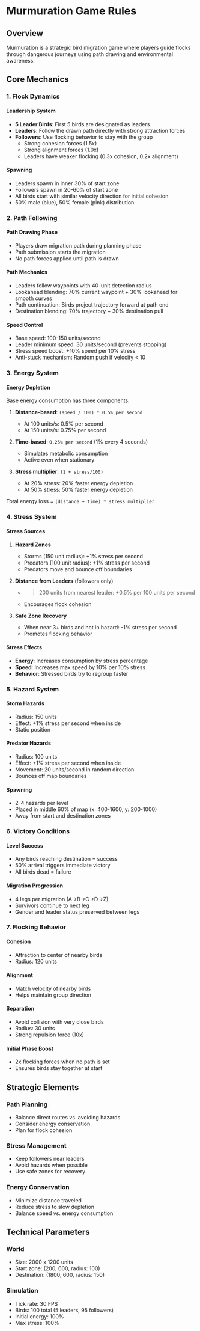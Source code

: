# Murmuration Game Rules

## Overview
Murmuration is a strategic bird migration game where players guide flocks through dangerous journeys using path drawing and environmental awareness.

## Core Mechanics

### 1. Flock Dynamics

#### Leadership System
- **5 Leader Birds**: First 5 birds are designated as leaders
- **Leaders**: Follow the drawn path directly with strong attraction forces
- **Followers**: Use flocking behavior to stay with the group
  - Strong cohesion forces (1.5x)
  - Strong alignment forces (1.0x)
  - Leaders have weaker flocking (0.3x cohesion, 0.2x alignment)

#### Spawning
- Leaders spawn in inner 30% of start zone
- Followers spawn in 20-60% of start zone
- All birds start with similar velocity direction for initial cohesion
- 50% male (blue), 50% female (pink) distribution

### 2. Path Following

#### Path Drawing Phase
- Players draw migration path during planning phase
- Path submission starts the migration
- No path forces applied until path is drawn

#### Path Mechanics
- Leaders follow waypoints with 40-unit detection radius
- Lookahead blending: 70% current waypoint + 30% lookahead for smooth curves
- Path continuation: Birds project trajectory forward at path end
- Destination blending: 70% trajectory + 30% destination pull

#### Speed Control
- Base speed: 100-150 units/second
- Leader minimum speed: 30 units/second (prevents stopping)
- Stress speed boost: +10% speed per 10% stress
- Anti-stuck mechanism: Random push if velocity < 10

### 3. Energy System

#### Energy Depletion
Base energy consumption has three components:

1. **Distance-based**: `(speed / 100) * 0.5% per second`
   - At 100 units/s: 0.5% per second
   - At 150 units/s: 0.75% per second

2. **Time-based**: `0.25% per second` (1% every 4 seconds)
   - Simulates metabolic consumption
   - Active even when stationary

3. **Stress multiplier**: `(1 + stress/100)`
   - At 20% stress: 20% faster energy depletion
   - At 50% stress: 50% faster energy depletion

Total energy loss = `(distance + time) * stress_multiplier`

### 4. Stress System

#### Stress Sources

1. **Hazard Zones**
   - Storms (150 unit radius): +1% stress per second
   - Predators (100 unit radius): +1% stress per second
   - Predators move and bounce off boundaries

2. **Distance from Leaders** (followers only)
   - >200 units from nearest leader: +0.5% per 100 units per second
   - Encourages flock cohesion

3. **Safe Zone Recovery**
   - When near 3+ birds and not in hazard: -1% stress per second
   - Promotes flocking behavior

#### Stress Effects
- **Energy**: Increases consumption by stress percentage
- **Speed**: Increases max speed by 10% per 10% stress
- **Behavior**: Stressed birds try to regroup faster

### 5. Hazard System

#### Storm Hazards
- Radius: 150 units
- Effect: +1% stress per second when inside
- Static position

#### Predator Hazards
- Radius: 100 units
- Effect: +1% stress per second when inside
- Movement: 20 units/second in random direction
- Bounces off map boundaries

#### Spawning
- 2-4 hazards per level
- Placed in middle 60% of map (x: 400-1600, y: 200-1000)
- Away from start and destination zones

### 6. Victory Conditions

#### Level Success
- Any birds reaching destination = success
- 50% arrival triggers immediate victory
- All birds dead = failure

#### Migration Progression
- 4 legs per migration (A→B→C→D→Z)
- Survivors continue to next leg
- Gender and leader status preserved between legs

### 7. Flocking Behavior

#### Cohesion
- Attraction to center of nearby birds
- Radius: 120 units

#### Alignment
- Match velocity of nearby birds
- Helps maintain group direction

#### Separation
- Avoid collision with very close birds
- Radius: 30 units
- Strong repulsion force (10x)

#### Initial Phase Boost
- 2x flocking forces when no path is set
- Ensures birds stay together at start

## Strategic Elements

### Path Planning
- Balance direct routes vs. avoiding hazards
- Consider energy conservation
- Plan for flock cohesion

### Stress Management
- Keep followers near leaders
- Avoid hazards when possible
- Use safe zones for recovery

### Energy Conservation
- Minimize distance traveled
- Reduce stress to slow depletion
- Balance speed vs. energy consumption

## Technical Parameters

### World
- Size: 2000 x 1200 units
- Start zone: (200, 600, radius: 100)
- Destination: (1800, 600, radius: 150)

### Simulation
- Tick rate: 30 FPS
- Birds: 100 total (5 leaders, 95 followers)
- Initial energy: 100%
- Max stress: 100%